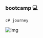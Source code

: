 ### bootcamp 💻

    c# journey
![img](https://encrypted-tbn0.gstatic.com/images?q=tbn:ANd9GcRU57E9bATir2FoVq3cVmFkyqw4CjsV_j0x3g&usqp=CAU)
